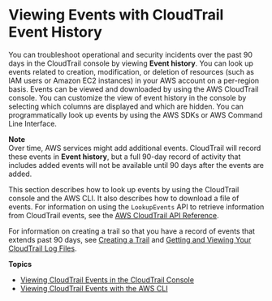 # Viewing Events with CloudTrail Event History<a name="view-cloudtrail-events"></a>

You can troubleshoot operational and security incidents over the past 90 days in the CloudTrail console by viewing **Event history**\. You can look up events related to creation, modification, or deletion of resources \(such as IAM users or Amazon EC2 instances\) in your AWS account on a per\-region basis\. Events can be viewed and downloaded by using the AWS CloudTrail console\. You can customize the view of event history in the console by selecting which columns are displayed and which are hidden\. You can programmatically look up events by using the AWS SDKs or AWS Command Line Interface\. 

**Note**  
Over time, AWS services might add additional events\. CloudTrail will record these events in **Event history**, but a full 90\-day record of activity that includes added events will not be available until 90 days after the events are added\.

This section describes how to look up events by using the CloudTrail console and the AWS CLI\. It also describes how to download a file of events\. For information on using the `LookupEvents` API to retrieve information from CloudTrail events, see the [AWS CloudTrail API Reference](https://docs.aws.amazon.com/awscloudtrail/latest/APIReference/)\.

For information on creating a trail so that you have a record of events that extends past 90 days, see [Creating a Trail](cloudtrail-create-a-trail-using-the-console-first-time.md) and [Getting and Viewing Your CloudTrail Log Files](get-and-view-cloudtrail-log-files.md)\.

**Topics**
+ [Viewing CloudTrail Events in the CloudTrail Console](view-cloudtrail-events-console.md)
+ [Viewing CloudTrail Events with the AWS CLI](view-cloudtrail-events-cli.md)